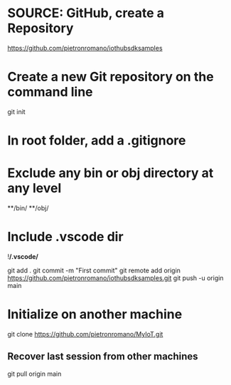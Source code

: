 # SOURCE:  GitHub, create a Repository
https://github.com/pietronromano/iothubsdksamples

# Create a new  Git repository on the command line
git init

# In root folder, add a .gitignore
# Exclude any bin or obj directory at any level
**/bin/
**/obj/
# Include .vscode dir
!**/.vscode/**

git add .
git commit -m "First commit"
git remote add origin https://github.com/pietronromano/iothubsdksamples.git
git push -u origin main

# Initialize on another machine
git clone https://github.com/pietronromano/MyIoT.git

## Recover last session from other machines
git pull origin main